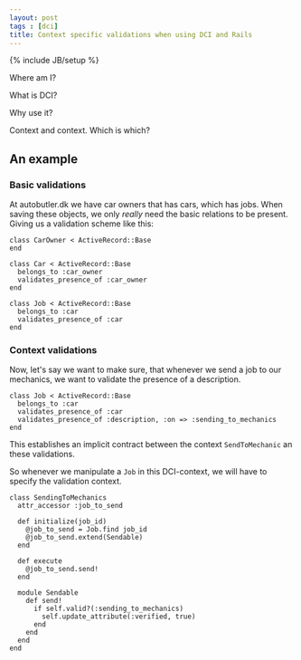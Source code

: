 ```yaml
---
layout: post
tags : [dci]
title: Context specific validations when using DCI and Rails
---
```

{% include JB/setup %}

Where am I?

What is DCI?

Why use it?

Context and context. Which is which?

## An example

### Basic validations

At autobutler.dk we have car owners that has cars, which has jobs. When saving these objects, we only _really_ need the basic relations to be present. Giving us a validation scheme like this:

    class CarOwner < ActiveRecord::Base
    end

    class Car < ActiveRecord::Base
      belongs_to :car_owner
      validates_presence_of :car_owner
    end

    class Job < ActiveRecord::Base
      belongs_to :car
      validates_presence_of :car
    end

### Context validations

Now, let's say we want to make sure, that whenever we send a job to our mechanics, we want to validate the presence of a description.

    class Job < ActiveRecord::Base
      belongs_to :car
      validates_presence_of :car
      validates_presence_of :description, :on => :sending_to_mechanics
    end

This establishes an implicit contract between the context `SendToMechanic` an these validations.

So whenever we manipulate a `Job` in this DCI-context, we will have to specify the validation context.

    class SendingToMechanics
      attr_accessor :job_to_send

      def initialize(job_id)
        @job_to_send = Job.find job_id
        @job_to_send.extend(Sendable)
      end

      def execute
        @job_to_send.send!
      end

      module Sendable
        def send!
          if self.valid?(:sending_to_mechanics)
            self.update_attribute(:verified, true)
          end
        end
      end
    end